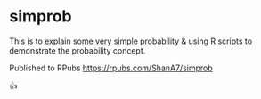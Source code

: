 # simprob

This is to explain some very simple probability &  using R scripts to demonstrate the probability concept.

Published to RPubs
https://rpubs.com/ShanA7/simprob





:+1:
